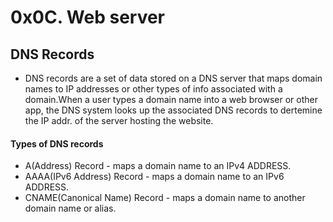 # 0x0C. Web server

## DNS Records

* DNS records are a set of data stored on a DNS server that maps domain names to IP addresses or other types of info associated with a
domain.When a user types a domain name into a web browser or other
app, the DNS system looks up the associated DNS records to dertemine
the IP addr. of the server hosting the website.

#### Types of DNS records

* A(Address) Record - maps a domain name to an IPv4 ADDRESS.
* AAAA(IPv6 Address) Record - maps a domain name to an IPv6 ADDRESS.
* CNAME(Canonical Name) Record - maps a domain name to another domain name or alias.
